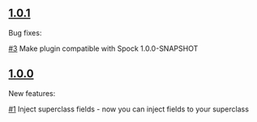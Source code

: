 [1.0.1](https://github.com/marcingrzejszczak/spock-subjects-collaborators-extension/tree/1.0.1)
-----
Bug fixes:

[#3](https://github.com/marcingrzejszczak/spock-subjects-collaborators-extension/issues/3) Make plugin compatible with Spock 1.0.0-SNAPSHOT


[1.0.0](https://github.com/marcingrzejszczak/spock-subjects-collaborators-extension/tree/1.0.0)
-----
New features:

[#1](https://github.com/marcingrzejszczak/spock-subjects-collaborators-extension/issues/1) Inject superclass fields - now you can inject fields to your superclass
